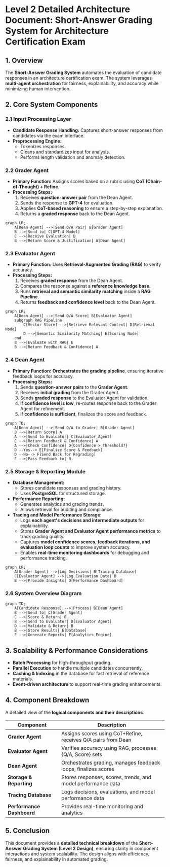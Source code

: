 # **Level 2 Detailed Architecture Document: Short-Answer Grading System for Architecture Certification Exam**

## **1. Overview**
The **Short-Answer Grading System** automates the evaluation of candidate responses in an architecture certification exam. The system leverages **multi-agent orchestration** for fairness, explainability, and accuracy while minimizing human intervention.

## **2. Core System Components**
### **2.1 Input Processing Layer**
- **Candidate Response Handling:** Captures short-answer responses from candidates via the exam interface.
- **Preprocessing Engine:** 
  - Tokenizes responses.
  - Cleans and standardizes input for analysis.
  - Performs length validation and anomaly detection.

### **2.2 Grader Agent**
- **Primary Function:** Assigns scores based on a rubric using **CoT (Chain-of-Thought) + Refine**.
- **Processing Steps:**
  1. Receives **question-answer pair** from the Dean Agent.
  2. Sends the response to **GPT-4** for evaluation.
  3. Applies **CoT-based reasoning** to ensure a step-by-step explanation.
  4. Returns a **graded response** back to the Dean Agent.

```mermaid
graph LR;
    A[Dean Agent] -->|Send Q/A Pair| B[Grader Agent]
    B -->|Send to| C[GPT-4 Model]
    C -->|Receive Evaluation| B
    B -->|Return Score & Justification| A[Dean Agent]
```

### **2.3 Evaluator Agent**
- **Primary Function:** Uses **Retrieval-Augmented Grading (RAG)** to verify accuracy.
- **Processing Steps:**
  1. Receives **graded response** from the Dean Agent.
  2. Compares the response against a **reference knowledge base**.
  3. Runs **retrieval and semantic similarity matching** inside a **RAG Pipeline**.
  4. Returns **feedback and confidence level** back to the Dean Agent.

```mermaid
graph LR;
    A[Dean Agent] -->|Send Q/A Score| B[Evaluator Agent]
    subgraph RAG Pipeline
        C[Vector Store] -->|Retrieve Relevant Context| D[Retrieval Node]
        D -->|Semantic Similarity Matching| E[Scoring Node]
    end
    B -->|Evaluate with RAG| E
    B -->|Return Feedback & Confidence| A
```

### **2.4 Dean Agent**
- **Primary Function:** **Orchestrates the grading pipeline**, ensuring iterative feedback loops for accuracy.
- **Processing Steps:**
  1. Sends **question-answer pairs** to the **Grader Agent**.
  2. Receives **initial grading** from the Grader Agent.
  3. Sends **graded response** to the Evaluator Agent for validation.
  4. If **confidence level is low**, re-routes response back to the Grader Agent for refinement.
  5. If **confidence is sufficient**, finalizes the score and feedback.

```mermaid
graph TD;
    A[Dean Agent] -->|Send Q/A to Grader| B[Grader Agent]
    B -->|Return Score| A
    A -->|Send to Evaluator| C[Evaluator Agent]
    C -->|Return Feedback & Confidence| A
    A -->|Check Confidence| D{Confidence > Threshold?}
    D --Yes--> E[Finalize Score & Feedback]
    D --No--> F[Send Back for Regrading]
    F -->|Pass Feedback to| B
```

### **2.5 Storage & Reporting Module**
- **Database Management:**
  - Stores candidate responses and grading history.
  - Uses **PostgreSQL** for structured storage.
- **Performance Reporting:**
  - Generates analytics and grading trends.
  - Allows retrieval for auditing and compliance.
- **Tracing and Model Performance Storage:**
  - Logs **each agent's decisions and intermediate outputs** for explainability.
  - Stores **Grader Agent and Evaluator Agent performance metrics** to track grading quality.
  - Captures **model confidence scores, feedback iterations, and evaluation loop counts** to improve system accuracy.
  - Enables **real-time monitoring dashboards** for debugging and performance tracking.

```mermaid
graph LR;
    A[Grader Agent] -->|Log Decisions| B[Tracing Database]
    C[Evaluator Agent] -->|Log Evaluation Data| B
    B -->|Provide Insights| D[Performance Dashboard]
```

### **2.6 System Overview Diagram**
```mermaid
graph TD;
    A[Candidate Response] -->|Process| B[Dean Agent]
    B -->|Send to| C[Grader Agent]
    C -->|Score & Return| B
    B -->|Send to Evaluator| D[Evaluator Agent]
    D -->|Validate & Return| B
    B -->|Store Results| E[Database]
    E -->|Generate Reports| F[Analytics Engine]
```

## **3. Scalability & Performance Considerations**
- **Batch Processing** for high-throughput grading.
- **Parallel Execution** to handle multiple candidates concurrently.
- **Caching & Indexing** in the database for fast retrieval of reference materials.
- **Event-driven architecture** to support real-time grading enhancements.

## **4. Component Breakdown**
A detailed view of the **logical components and their descriptions**.

| Component | Description |
|-----------|------------|
| **Grader Agent** | Assigns scores using CoT+Refine, receives Q/A pairs from Dean |
| **Evaluator Agent** | Verifies accuracy using RAG, processes {Q/A, Score} sets |
| **Dean Agent** | Orchestrates grading, manages feedback loops, finalizes scores |
| **Storage & Reporting** | Stores responses, scores, trends, and model performance data |
| **Tracing Database** | Logs decisions, evaluations, and model performance data |
| **Performance Dashboard** | Provides real-time monitoring and analytics |

## **5. Conclusion**
This document provides a **detailed technical breakdown** of the **Short-Answer Grading System (Level 2 Design)**, ensuring clarity in component interactions and system scalability. The design aligns with efficiency, fairness, and explainability in automated grading.


